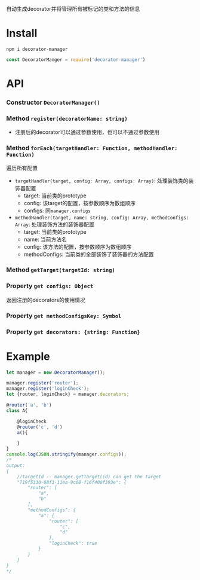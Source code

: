 自动生成decorator并将管理所有被标记的类和方法的信息

# Install

`npm i decorator-manager`
```javascript
const DecoratorManger = require('decorator-manager')
```

# API

### Constructor `DecoratorManager()`

### Method `register(decoratorName: string)`

- 注册后的decorator可以通过参数使用，也可以不通过参数使用

### Method `forEach(targetHandler: Function, methodHandler: Function)`

遍历所有配置

- `targetHandler(target, config: Array, configs: Array)`: 处理装饰类的装饰器配置
  - target: 当前类的prototype
  - config: 该target的配置，按参数顺序为数组顺序
  - configs: 同`manager.configs`
- `methodHandler(target, name: string, config: Array, methodConfigs: Array`: 处理装饰方法的装饰器配置
  - target: 当前类的prototype
  - name: 当前方法名
  - config: 该方法的配置，按参数顺序为数组顺序
  - methodConfigs: 当前类的全部装饰了装饰器的方法配置
  
### Method `getTarget(targetId: string)`

### Property `get configs: Object`

返回注册的decorators的使用情况

### Property `get methodConfigsKey: Symbol`
### Property `get decorators: {string: Function}`

# Example

```javascript
let manager = new DecoratorManager();

manager.register('router');
manager.register('loginCheck');
let {router, loginCheck} = manager.decorators;

@router('a', 'b')
class A{

    @loginCheck
    @router('c', 'd')
    a(){

    }
}
console.log(JSON.stringify(manager.configs));
/*
output:
{
    //targetId -- manager.getTarget(id) can get the target
    "719f5330-68f3-11ea-9c68-f16f400f393e": {
        "router": [
            "a",
            "b"
        ],
        "methodConfigs": {
            "a": {
                "router": [
                    "c",
                    "d"
                ],
                "loginCheck": true
            }
        }
    }
}
*/
``` 
